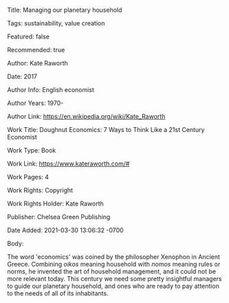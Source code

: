 Title:  Managing our planetary household

Tags:   sustainability, value creation

Featured: false

Recommended: true

Author: Kate Raworth

Date:   2017

Author Info: English economist

Author Years: 1970-

Author Link: https://en.wikipedia.org/wiki/Kate_Raworth

Work Title: Doughnut Economics: 7 Ways to Think Like a 21st Century Economist

Work Type: Book

Work Link: https://www.kateraworth.com/#

Work Pages: 4

Work Rights: Copyright

Work Rights Holder: Kate Raworth

Publisher: Chelsea Green Publishing

Date Added: 2021-03-30 13:06:32 -0700

Body: 

The word 'economics' was coined by the philosopher Xenophon in Ancient Greece. Combining *oikos* meaning household with *nomos* meaning rules or norms, he invented the art of household management, and it could not be more relevant today. This century we need some pretty insightful managers to guide our planetary household, and ones who are ready to pay attention to the needs of all of its inhabitants. 

